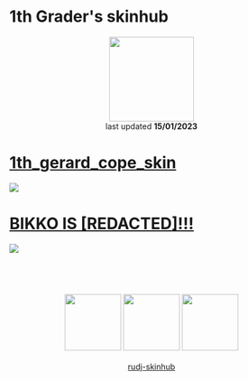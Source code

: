 # 1th Grader's skinhub
<p align="center">
<a href="https://osu.ppy.sh/users/3417494">
  <img src="https://a.ppy.sh/3417494"  
       width="150"
       height="150"></a>
<br>
last updated <b>15/01/2023</b>
</p>

# [1th_gerard_cope_skin](https://github.com/rudj-skinhub/woal/raw/tyfh/1thgrader/1th_gerard_cope_skin.osk)
[![](https://osu.ppy.sh/ss/18376409/c663)](https://github.com/rudj-skinhub/woal/raw/tyfh/1thgrader/1th_gerard_cope_skin.osk)

# [BIKKO IS [REDACTED]!!!](https://github.com/rudj-skinhub/woal/raw/tyfh/1thgrader/BIKKO%20IS%20%5BREDACTED%5D!!!.osk)
[![](https://osu.ppy.sh/ss/18374265/160d)](https://github.com/rudj-skinhub/woal/raw/tyfh/1thgrader/BIKKO%20IS%20%5BREDACTED%5D!!!.osk)

#
<p align="center">
  <br></br>
  <a href="https://www.twitch.tv/1thgrader">
  <img src="https://i.imgur.com/HM030lk.png" 
       width="100" 
       height="100"></a>
  <a href="https://www.youtube.com/channel/UCMm7RyKF8t2hWoQ7kxeX0Sw">
  <img src="https://i.imgur.com/YWbDUUy.png"  
       width="100" 
       height="100"></a>
  <a href="https://twitter.com/1th_Grader">
  <img src="https://i.imgur.com/PUQ5uWf.png" 
       width="100" 
       height="100"></a>
  <br></br>
  <a href="README.md">rudj-skinhub</a>
 </p>
